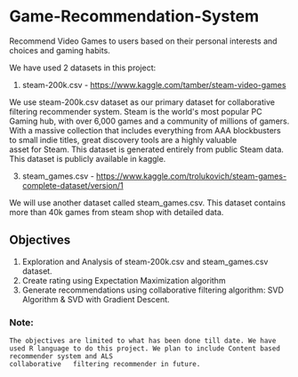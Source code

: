 # Game-Recommendation-System
Recommend Video Games to users based on their personal interests and choices and gaming habits.

We have used 2 datasets in this project:
1. steam-200k.csv - https://www.kaggle.com/tamber/steam-video-games

  We use steam-200k.csv dataset as our primary dataset for collaborative filtering recommender system. Steam is the world's most popular PC Gaming hub, with over 6,000 games and a   community of millions of gamers. With a massive collection that includes everything from AAA blockbusters to small indie titles, great discovery tools are a highly valuable     
  asset for Steam.  This dataset is generated entirely from public Steam data. This dataset is publicly available in kaggle.


3. steam_games.csv - https://www.kaggle.com/trolukovich/steam-games-complete-dataset/version/1

  We will use another dataset called steam_games.csv. This dataset contains more than 40k games from steam shop with detailed data.
 
 
 ## Objectives
  1. Exploration and Analysis of steam-200k.csv and steam_games.csv dataset.
  2. Create rating using Expectation Maximization algorithm
  3. Generate recommendations using collaborative filtering algorithm: SVD Algorithm & SVD with Gradient Descent.
  
  
  
  ### Note:
    The objectives are limited to what has been done till date. We have used R language to do this project. We plan to include Content based recommender system and ALS      
    collaborative   filtering recommender in future.
